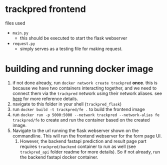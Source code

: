 # trackpred frontend


files used
- `main.py`
  - this should be executed to start the flask webserver
- `request.py`
  - simply serves as a testing file for making request.

# building and running docker image
1. if not done already, run `docker network create trackpred` **once**. this is because we have two containers interacting together, and we need to connect them via the `trackpred` network using their network aliases. see [here](https://docs.docker.com/get-started/07_multi_container/) for more reference details.
2. navigate to this folder in your shell (`trackpred_flask`)
3. run `docker build -t trackpred/fe .` to build the frontend image
4. run `docker run -p 5000:5000 --network trackpred --network-alias fe trackpred/fe` to create and run the container based on the created image.
5. Navigate to the url running the flask webserver shown on the commandline. This will run the frontend webserver for the form page UI.
   1. However, the backend fastapi prediction and result page part requires `trackpred/backend` container to run as well (see `trackpred_api` folder readme for more details). So if not already, run the backend fastapi docker container.